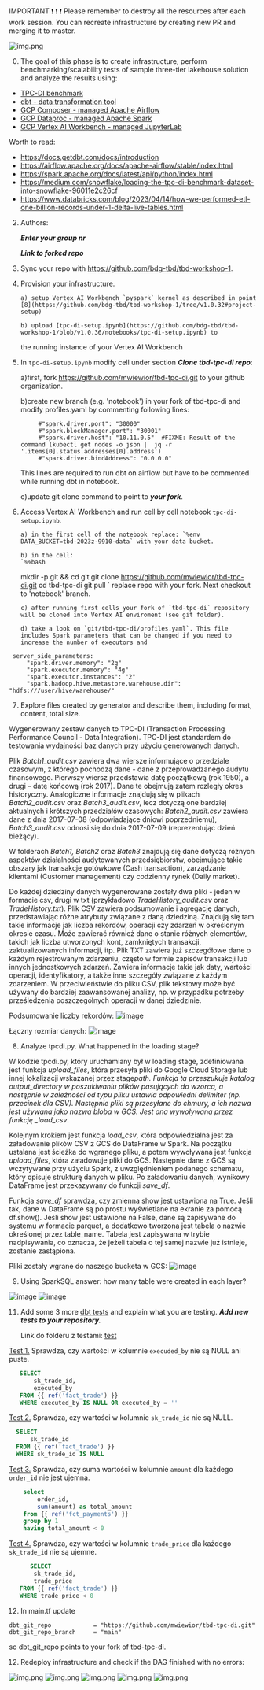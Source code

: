 IMPORTANT ❗ ❗ ❗ Please remember to destroy all the resources after each work session. You can recreate infrastructure by creating new PR and merging it to master.

![img.png](doc/figures/destroy.png)

0. The goal of this phase is to create infrastructure, perform benchmarking/scalability tests of sample three-tier lakehouse solution and analyze the results using:

- [TPC-DI benchmark](https://www.tpc.org/tpcdi/)
- [dbt - data transformation tool](https://www.getdbt.com/)
- [GCP Composer - managed Apache Airflow](https://cloud.google.com/composer?hl=pl)
- [GCP Dataproc - managed Apache Spark](https://spark.apache.org/)
- [GCP Vertex AI Workbench - managed JupyterLab](https://cloud.google.com/vertex-ai-notebooks?hl=pl)

Worth to read:

- https://docs.getdbt.com/docs/introduction
- https://airflow.apache.org/docs/apache-airflow/stable/index.html
- https://spark.apache.org/docs/latest/api/python/index.html
- https://medium.com/snowflake/loading-the-tpc-di-benchmark-dataset-into-snowflake-96011e2c26cf
- https://www.databricks.com/blog/2023/04/14/how-we-performed-etl-one-billion-records-under-1-delta-live-tables.html

2.  Authors:

    **_Enter your group nr_**

    **_Link to forked repo_**

3.  Sync your repo with https://github.com/bdg-tbd/tbd-workshop-1.

4.  Provision your infrastructure.

        a) setup Vertex AI Workbench `pyspark` kernel as described in point [8](https://github.com/bdg-tbd/tbd-workshop-1/tree/v1.0.32#project-setup)

        b) upload [tpc-di-setup.ipynb](https://github.com/bdg-tbd/tbd-workshop-1/blob/v1.0.36/notebooks/tpc-di-setup.ipynb) to

    the running instance of your Vertex AI Workbench

5.  In `tpc-di-setup.ipynb` modify cell under section **_Clone tbd-tpc-di repo_**:

    a)first, fork https://github.com/mwiewior/tbd-tpc-di.git to your github organization.

    b)create new branch (e.g. 'notebook') in your fork of tbd-tpc-di and modify profiles.yaml by commenting following lines:

    ```
         #"spark.driver.port": "30000"
         #"spark.blockManager.port": "30001"
         #"spark.driver.host": "10.11.0.5"  #FIXME: Result of the command (kubectl get nodes -o json |  jq -r '.items[0].status.addresses[0].address')
         #"spark.driver.bindAddress": "0.0.0.0"
    ```

    This lines are required to run dbt on airflow but have to be commented while running dbt in notebook.

    c)update git clone command to point to **_your fork_**.

6.  Access Vertex AI Workbench and run cell by cell notebook `tpc-di-setup.ipynb`.

        a) in the first cell of the notebook replace: `%env DATA_BUCKET=tbd-2023z-9910-data` with your data bucket.

        b) in the cell:
        `%%bash

    mkdir -p git && cd git
    git clone https://github.com/mwiewior/tbd-tpc-di.git
    cd tbd-tpc-di
    git pull
    `
    replace repo with your fork. Next checkout to 'notebook' branch.

        c) after running first cells your fork of `tbd-tpc-di` repository will be cloned into Vertex AI enviroment (see git folder).

        d) take a look on `git/tbd-tpc-di/profiles.yaml`. This file includes Spark parameters that can be changed if you need to increase the number of executors and

```
 server_side_parameters:
     "spark.driver.memory": "2g"
     "spark.executor.memory": "4g"
     "spark.executor.instances": "2"
     "spark.hadoop.hive.metastore.warehouse.dir": "hdfs:///user/hive/warehouse/"
```

7. Explore files created by generator and describe them, including format, content, total size.

Wygenerowany zestaw danych to TPC-DI (Transaction Processing Performance Council - Data Integration). TPC-DI jest standardem do testowania wydajności baz danych przy użyciu generowanych danych.

Plik _Batch1_audit.csv_ zawiera dwa wiersze informujące o przedziale czasowym, z którego pochodzą dane - dane z przeprowadzanego audytu finansowego. Pierwszy wiersz przedstawia datę początkową (rok 1950), a drugi – datę końcową (rok 2017). Dane te obejmują zatem rozległy okres historyczny. Analogiczne informacje znajdują się w plikach _Batch2_audit.csv_ oraz _Batch3_audit.csv_, lecz dotyczą one bardziej aktualnych i krótszych przedziałów czasowych:
_Batch2_audit.csv_ zawiera dane z dnia 2017-07-08 (odpowiadające dniowi poprzedniemu),
_Batch3_audit.csv_ odnosi się do dnia 2017-07-09 (reprezentując dzień bieżący).

W folderach _Batch1, Batch2_ oraz _Batch3_ znajdują się dane dotyczą różnych aspektów działalności audytowanych przedsiębiorstw, obejmujące takie obszary jak transakcje gotówkowe (Cash transaction), zarządzanie klientami (Customer management) czy codzienny rynek (Daily market).

Do każdej dziedziny danych wygenerowane zostały dwa pliki - jeden w formacie csv, drugi w txt (przykładowo _TradeHistory_audit.csv_ oraz _TradeHistory.txt_). Plik CSV zawiera podsumowanie i agregację danych, przedstawiając różne atrybuty związane z daną dziedziną. Znajdują się tam takie informacje jak liczba rekordów, operacji czy zdarzeń w określonym okresie czasu. Może zawierać również dane o stanie różnych elementów, takich jak liczba utworzonych kont, zamkniętych transakcji, zaktualizowanych informacji, itp.
Plik TXT zawiera już szczegółowe dane o każdym rejestrowanym zdarzeniu, często w formie zapisów transakcji lub innych jednostkowych zdarzeń. Zawiera informacje takie jak daty, wartości operacji, identyfikatory, a także inne szczegóły związane z każdym zdarzeniem. W przeciwieństwie do pliku CSV, plik tekstowy może być używany do bardziej zaawansowanej analizy, np. w przypadku potrzeby prześledzenia poszczególnych operacji w danej dziedzinie.

Podsumowanie liczby rekordów:
![image](https://github.com/user-attachments/assets/8b5b506c-4e3e-46c4-877e-e59a867af7bb)

Łączny rozmiar danych: ![image](https://github.com/user-attachments/assets/74942a60-da41-4da9-81f7-285e56d62a76)

8. Analyze tpcdi.py. What happened in the loading stage?

W kodzie tpcdi.py, który uruchamiany był w loading stage, zdefiniowana jest funkcja _upload_files_, która przesyła pliki do Google Cloud Storage lub innej lokalizacji wskazanej przez stage*path. Funkcja ta przeszukuje katalog output_directory w poszukiwaniu plików pasujących do wzorca, a następnie w zależności od typu pliku ustawia odpowiedni delimiter (np. przecinek dla CSV). Następnie pliki są przesyłane do chmury, a ich nazwa jest używana jako nazwa bloba w GCS. Jest ona wywoływana przez funkcję \_load_csv*.

Kolejnym krokiem jest funkcja _load_csv_, która odpowiedzialna jest za załadowanie plików CSV z GCS do DataFrame w Spark. Na początku ustalana jest ścieżka do wgranego pliku, a potem wywoływana jest funkcja _upload_files_, która załadowuje pliki do GCS. Następnie dane z GCS są wczytywane przy użyciu Spark, z uwzględnieniem podanego schematu, który opisuje strukturę danych w pliku. Po załadowaniu danych, wynikowy DataFrame jest przekazywany do funkcji _save_df_.

Funkcja _save_df_ sprawdza, czy zmienna show jest ustawiona na True. Jeśli tak, dane w DataFrame są po prostu wyświetlane na ekranie za pomocą df.show(). Jeśli show jest ustawione na False, dane są zapisywane do systemu w formacie parquet, a dodatkowo tworzona jest tabela o nazwie określonej przez table_name. Tabela jest zapisywana w trybie nadpisywania, co oznacza, że jeżeli tabela o tej samej nazwie już istnieje, zostanie zastąpiona.

Pliki zostały wgrane do naszego bucketa w GCS:
![image](https://github.com/user-attachments/assets/3671b7f6-b60d-4862-8c35-30827886b4d2)

9. Using SparkSQL answer: how many table were created in each layer?

![image](https://github.com/user-attachments/assets/19e7ebf0-9071-4795-81f0-2e8f76c7162f)
![image](https://github.com/user-attachments/assets/28ded90e-2cfc-4d07-9d48-79ba127d70bf)

11. Add some 3 more [dbt tests](https://docs.getdbt.com/docs/build/tests) and explain what you are testing. **_Add new tests to your repository._**

      Link do folderu z testami: [test](https://github.com/spacerunner00/tbd-tpc-di/tree/branch-02-test/tests)

  [Test 1.](https://github.com/spacerunner00/tbd-tpc-di/blob/branch-02-test/tests/assert_fact_trade_executed_by_not_empty.sql) Sprawdza, czy wartości w kolumnie ``execuded_by`` nie są NULL ani puste.
   ```SQL
      SELECT
          sk_trade_id,
          executed_by
      FROM {{ ref('fact_trade') }}
      WHERE executed_by IS NULL OR executed_by = ''
   ```
[Test 2.](https://github.com/spacerunner00/tbd-tpc-di/blob/branch-02-test/tests/assert_fact_trade_sk_trade_id_not_null.sql) Sprawdza, czy wartości w kolumnie ``sk_trade_id`` nie są NULL.
  ```SQL
    SELECT
        sk_trade_id
    FROM {{ ref('fact_trade') }}
    WHERE sk_trade_id IS NULL
  ```

[Test 3.](https://github.com/spacerunner00/tbd-tpc-di/blob/branch-02-test/tests/assert_total_payment_amount_is_positive.sql) Sprawdza, czy suma wartości w kolumnie ``amount`` dla każdego ``order_id`` nie jest ujemna.
  ```SQL
      select
          order_id,
          sum(amount) as total_amount
      from {{ ref('fct_payments') }}
      group by 1
      having total_amount < 0
  ```

[Test 4.](https://github.com/spacerunner00/tbd-tpc-di/blob/branch-02-test/tests/assert_trade_price_is_non_negative.sql) Sprawdza, czy wartości w kolumnie ``trade_price`` dla każdego ``sk_trade_id`` nie są ujemne.
 ```SQL
       SELECT
        sk_trade_id,
        trade_price
    FROM {{ ref('fact_trade') }}
    WHERE trade_price < 0
  ```


12. In main.tf update

```
dbt_git_repo            = "https://github.com/mwiewior/tbd-tpc-di.git"
dbt_git_repo_branch     = "main"
```

so dbt_git_repo points to your fork of tbd-tpc-di.

12. Redeploy infrastructure and check if the DAG finished with no errors:

![img.png](shared-files/phase2/2a-step-12-1.png)
![img.png](shared-files/phase2/2a-step-12-2.png)
![img.png](shared-files/phase2/2a-step-12-3.png)
![img.png](shared-files/phase2/2a-step-12-4.png)
![img.png](shared-files/phase2/2a-step-12-5.png)
